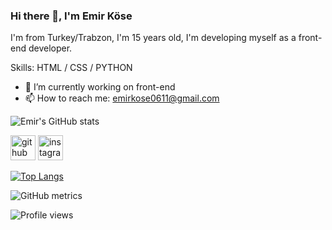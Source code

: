 ### Hi there 👋, I'm Emir Köse
I'm from Turkey/Trabzon, I'm 15 years old, I'm developing myself as a front-end developer.

Skills:  HTML / CSS / PYTHON

- 🔭 I’m currently working on front-end 
- 📫 How to reach me: emirkose0611@gmail.com 


![Emir's GitHub stats](https://github-readme-stats.vercel.app/api?username=emirkose08&show_icons=true&theme=radical)

[<img src='https://cdn.jsdelivr.net/npm/simple-icons@3.0.1/icons/github.svg' alt='github' height='40'>](https://github.com/emirkose08)  [<img src='https://cdn.jsdelivr.net/npm/simple-icons@3.0.1/icons/instagram.svg' alt='instagram' height='40'>](https://www.instagram.com/ekose0/)  

[![Top Langs](https://github-readme-stats.vercel.app/api/top-langs/?username=emirkose08)](https://github.com/anuraghazra/github-readme-stats)

![GitHub metrics](https://metrics.lecoq.io/emirkose08)  

![Profile views](https://gpvc.arturio.dev/emirkose08) 



